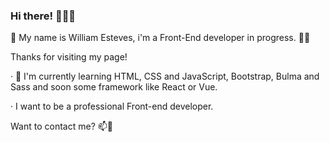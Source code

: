 ### Hi there! 👋👋👋

:bearded_person: My name is William Esteves, i'm a Front-End developer in progress. :man_technologist:

Thanks for visiting my page! 

· 🌱 I'm currently learning HTML, CSS and JavaScript, Bootstrap, Bulma and Sass and soon some        framework like React or Vue.

· I want to be a professional Front-end developer.

Want to contact me? 📫💬

